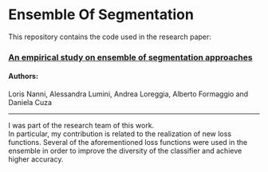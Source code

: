 # Ensemble Of Segmentation

This repository contains the code used in the research paper: <h3><a href="...."> An empirical study on ensemble of segmentation approaches </a></h3>
<h4> Authors: </h4> Loris Nanni, Alessandra Lumini, Andrea Loreggia, Alberto Formaggio and Daniela Cuza
<br>
<hr>
I was part of the research team of this work. <br>
In particular, my contribution is related to the realization of new loss functions. Several of the aforementioned loss functions were used in the ensemble in order to improve the diversity of the classifier and achieve higher accuracy.
